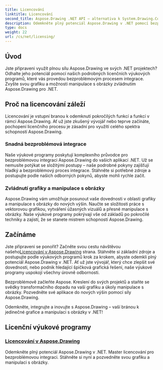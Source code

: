 ```yaml
---
title: Licencování
linktitle: Licencování
second_title: Aspose.Drawing .NET API – alternativa k System.Drawing.Common
description: Odemkněte plný potenciál Aspose.Drawing v .NET pomocí bezproblémových licenčních tutoriálů. Integrujte bez námahy, pozvedněte grafiku a snadno manipulujte s obrázky.
type: docs
weight: 22
url: /cs/net/licensing/
---
```


## Úvod

Jste připraveni využít plnou sílu Aspose.Drawing ve svých .NET projektech? Odhalte jeho potenciál pomocí našich podrobných licenčních výukových programů, které vás provedou bezproblémovým procesem integrace. Zvyšte svou grafiku a možnosti manipulace s obrázky zvládnutím Aspose.Drawing pro .NET.

## Proč na licencování záleží

Licencování je vstupní branou k odemknutí pokročilých funkcí a funkcí v rámci Aspose.Drawing. Ať už jste zkušený vývojář nebo teprve začínáte, pochopení licenčního procesu je zásadní pro využití celého spektra schopností Aspose.Drawing.

### Snadná bezproblémová integrace

Naše výukové programy poskytují komplexního průvodce pro bezproblémovou integraci Aspose.Drawing do vašich aplikací .NET. Už se nemusíte potýkat se složitými postupy – naše podrobné pokyny zajišťují hladký a bezproblémový proces integrace. Stáhněte si potřebné zdroje a postupujte podle našich odborných pokynů, abyste mohli rychle začít.

### Zvládnutí grafiky a manipulace s obrázky

Aspose.Drawing vám umožňuje posunout vaše dovednosti v oblasti grafiky a manipulace s obrázky do nových výšin. Naučte se složitosti práce s vektorovou grafikou, vytváření úžasných vizuálů a přesné manipulace s obrázky. Naše výukové programy pokrývají vše od základů po pokročilé techniky a zajistí, že se stanete mistrem schopností Aspose.Drawing.

## Začínáme

 Jste připraveni se ponořit? Začněte svou cestu návštěvou našeho[Licencování v Aspose.Drawing](./licensing/) strana. Stáhněte si základní zdroje a postupujte podle výukových programů krok za krokem, abyste odemkli plný potenciál Aspose.Drawing v .NET. Ať už jste vývojář, který chce zlepšit své dovednosti, nebo podnik hledající špičková grafická řešení, naše výukové programy uspokojí všechny úrovně odbornosti.

Bezproblémově začleňte Aspose. Kreslení do svých projektů a staňte se svědky transformačního dopadu na vaši grafiku a úkoly manipulace s obrázky. Pozvedněte své aplikace do nových výšin pomocí síly Aspose.Drawing.

Odemkněte, integrujte a inovujte s Aspose.Drawing – vaší bránou k jedinečné grafice a manipulaci s obrázky v .NET!
## Licenční výukové programy
### [Licencování v Aspose.Drawing](./licensing/)
Odemkněte plný potenciál Aspose.Drawing v .NET. Master licencování pro bezproblémovou integraci. Stáhněte si nyní a pozvedněte svou grafiku a manipulaci s obrázky.